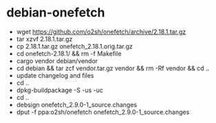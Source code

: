 # debian-onefetch

- wget https://github.com/o2sh/onefetch/archive/2.18.1.tar.gz
- tar xzvf 2.18.1.tar.gz
- cp 2.18.1.tar.gz onefetch_2.18.1.orig.tar.gz
- cd onefetch-2.18.1/ && rm -f Makefile
- cargo vendor debian/vendor
- cd debian && tar zcf vendor.tar.gz vendor && rm -Rf vendor && cd ..
- update changelog and files
- cd ..
- dpkg-buildpackage -S -us -uc
- cd ..
- debsign onefetch_2.9.0-1_source.changes
- dput -f ppa:o2sh/onefetch onefetch_2.9.0-1_source.changes
